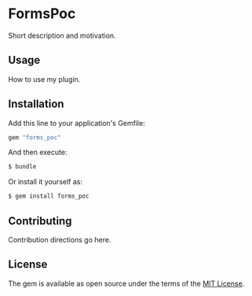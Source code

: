# FormsPoc
Short description and motivation.

## Usage
How to use my plugin.

## Installation
Add this line to your application's Gemfile:

```ruby
gem "forms_poc"
```

And then execute:
```bash
$ bundle
```

Or install it yourself as:
```bash
$ gem install forms_poc
```

## Contributing
Contribution directions go here.

## License
The gem is available as open source under the terms of the [MIT License](https://opensource.org/licenses/MIT).
